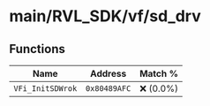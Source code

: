 # main/RVL_SDK/vf/sd_drv

## Functions

| Name | Address | Match % |
|------|---------|---------|
| `VFi_InitSDWrok` | `0x80489AFC` | :x: (0.0%) |